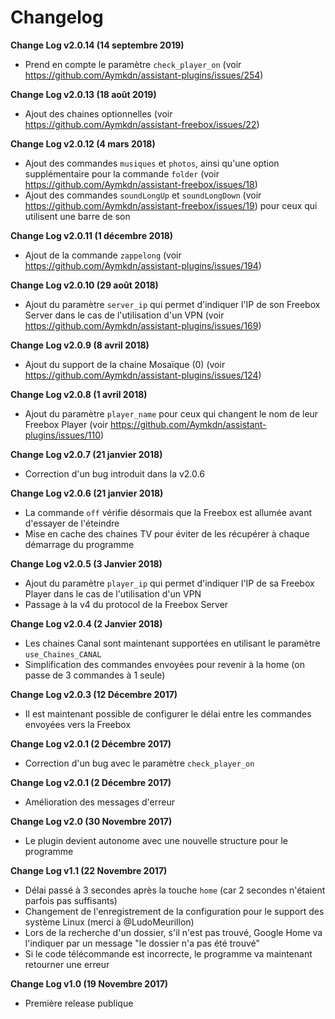 # Changelog

**Change Log v2.0.14 (14 septembre 2019)**

  - Prend en compte le paramètre `check_player_on` (voir https://github.com/Aymkdn/assistant-plugins/issues/254)

**Change Log v2.0.13 (18 août 2019)**

  - Ajout des chaines optionnelles (voir https://github.com/Aymkdn/assistant-freebox/issues/22)

**Change Log v2.0.12 (4 mars 2018)**

  - Ajout des commandes `musiques` et `photos`, ainsi qu'une option supplémentaire pour la commande `folder` (voir https://github.com/Aymkdn/assistant-freebox/issues/18)
  - Ajout des commandes `soundLongUp` et `soundLongDown` (voir https://github.com/Aymkdn/assistant-freebox/issues/19) pour ceux qui utilisent une barre de son

**Change Log v2.0.11 (1 décembre 2018)**

  - Ajout de la commande `zappelong` (voir https://github.com/Aymkdn/assistant-plugins/issues/194)

**Change Log v2.0.10 (29 août 2018)**

  - Ajout du paramètre `server_ip` qui permet d'indiquer l'IP de son Freebox Server dans le cas de l'utilisation d'un VPN (voir https://github.com/Aymkdn/assistant-plugins/issues/169)

**Change Log v2.0.9 (8 avril 2018)**

  - Ajout du support de la chaine Mosaïque (0) (voir https://github.com/Aymkdn/assistant-plugins/issues/124)

**Change Log v2.0.8 (1 avril 2018)**

  - Ajout du paramètre `player_name` pour ceux qui changent le nom de leur Freebox Player (voir https://github.com/Aymkdn/assistant-plugins/issues/110)

**Change Log v2.0.7 (21 janvier 2018)**

  - Correction d'un bug introduit dans la v2.0.6

**Change Log v2.0.6 (21 janvier 2018)**

  - La commande `off` vérifie désormais que la Freebox est allumée avant d'essayer de l'éteindre
  - Mise en cache des chaines TV pour éviter de les récupérer à chaque démarrage du programme

**Change Log v2.0.5 (3 Janvier 2018)**

  - Ajout du paramètre `player_ip` qui permet d'indiquer l'IP de sa Freebox Player dans le cas de l'utilisation d'un VPN
  - Passage à la v4 du protocol de la Freebox Server

**Change Log v2.0.4 (2 Janvier 2018)**

  - Les chaines Canal sont maintenant supportées en utilisant le paramètre `use_Chaines_CANAL`
  - Simplification des commandes envoyées pour revenir à la home (on passe de 3 commandes à 1 seule)

**Change Log v2.0.3 (12 Décembre 2017)**

  - Il est maintenant possible de configurer le délai entre les commandes envoyées vers la Freebox

**Change Log v2.0.1 (2 Décembre 2017)**

  - Correction d'un bug avec le paramètre `check_player_on`

**Change Log v2.0.1 (2 Décembre 2017)**

  - Amélioration des messages d'erreur

**Change Log v2.0 (30 Novembre 2017)**

  - Le plugin devient autonome avec une nouvelle structure pour le programme

**Change Log v1.1 (22 Novembre 2017)**

  - Délai passé à 3 secondes après la touche `home` (car 2 secondes n'étaient parfois pas suffisants)
  - Changement de l'enregistrement de la configuration pour le support des système Linux (merci à @LudoMeurillon)
  - Lors de la recherche d'un dossier, s'il n'est pas trouvé, Google Home va l'indiquer par un message "le dossier n'a pas été trouvé"
  - Si le code télécommande est incorrecte, le programme va maintenant retourner une erreur

**Change Log v1.0 (19 Novembre 2017)**

  - Première release publique
